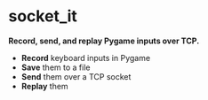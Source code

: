 # socket_it
**Record, send, and replay Pygame inputs over TCP.**

- **Record** keyboard inputs in Pygame
- **Save** them to a file 
- **Send** them over a TCP socket
- **Replay** them
